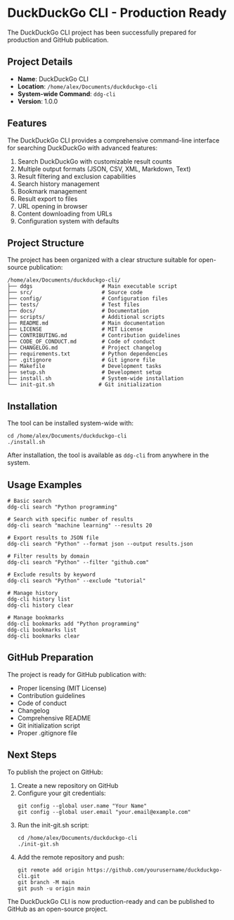 # DuckDuckGo CLI - Production Ready

The DuckDuckGo CLI project has been successfully prepared for production and GitHub publication.

## Project Details

- **Name**: DuckDuckGo CLI
- **Location**: `/home/alex/Documents/duckduckgo-cli`
- **System-wide Command**: `ddg-cli`
- **Version**: 1.0.0

## Features

The DuckDuckGo CLI provides a comprehensive command-line interface for searching DuckDuckGo with advanced features:

1. Search DuckDuckGo with customizable result counts
2. Multiple output formats (JSON, CSV, XML, Markdown, Text)
3. Result filtering and exclusion capabilities
4. Search history management
5. Bookmark management
6. Result export to files
7. URL opening in browser
8. Content downloading from URLs
9. Configuration system with defaults

## Project Structure

The project has been organized with a clear structure suitable for open-source publication:

```
/home/alex/Documents/duckduckgo-cli/
├── ddgs                      # Main executable script
├── src/                      # Source code
├── config/                   # Configuration files
├── tests/                    # Test files
├── docs/                     # Documentation
├── scripts/                  # Additional scripts
├── README.md                 # Main documentation
├── LICENSE                   # MIT License
├── CONTRIBUTING.md           # Contribution guidelines
├── CODE_OF_CONDUCT.md        # Code of conduct
├── CHANGELOG.md              # Project changelog
├── requirements.txt          # Python dependencies
├── .gitignore                # Git ignore file
├── Makefile                  # Development tasks
├── setup.sh                  # Development setup
├── install.sh                # System-wide installation
└── init-git.sh              # Git initialization
```

## Installation

The tool can be installed system-wide with:
```
cd /home/alex/Documents/duckduckgo-cli
./install.sh
```

After installation, the tool is available as `ddg-cli` from anywhere in the system.

## Usage Examples

```
# Basic search
ddg-cli search "Python programming"

# Search with specific number of results
ddg-cli search "machine learning" --results 20

# Export results to JSON file
ddg-cli search "Python" --format json --output results.json

# Filter results by domain
ddg-cli search "Python" --filter "github.com"

# Exclude results by keyword
ddg-cli search "Python" --exclude "tutorial"

# Manage history
ddg-cli history list
ddg-cli history clear

# Manage bookmarks
ddg-cli bookmarks add "Python programming"
ddg-cli bookmarks list
ddg-cli bookmarks clear
```

## GitHub Preparation

The project is ready for GitHub publication with:
- Proper licensing (MIT License)
- Contribution guidelines
- Code of conduct
- Changelog
- Comprehensive README
- Git initialization script
- Proper .gitignore file

## Next Steps

To publish the project on GitHub:
1. Create a new repository on GitHub
2. Configure your git credentials:
   ```
   git config --global user.name "Your Name"
   git config --global user.email "your.email@example.com"
   ```
3. Run the init-git.sh script:
   ```
   cd /home/alex/Documents/duckduckgo-cli
   ./init-git.sh
   ```
4. Add the remote repository and push:
   ```
   git remote add origin https://github.com/yourusername/duckduckgo-cli.git
   git branch -M main
   git push -u origin main
   ```

The DuckDuckGo CLI is now production-ready and can be published to GitHub as an open-source project.